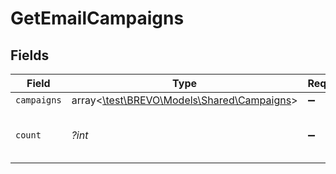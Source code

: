 # GetEmailCampaigns


## Fields

| Field                                                                          | Type                                                                           | Required                                                                       | Description                                                                    | Example                                                                        |
| ------------------------------------------------------------------------------ | ------------------------------------------------------------------------------ | ------------------------------------------------------------------------------ | ------------------------------------------------------------------------------ | ------------------------------------------------------------------------------ |
| `campaigns`                                                                    | array<[\test\BREVO\Models\Shared\Campaigns](../../Models/Shared/Campaigns.md)> | :heavy_minus_sign:                                                             | N/A                                                                            |                                                                                |
| `count`                                                                        | *?int*                                                                         | :heavy_minus_sign:                                                             | Number of Email campaigns retrieved                                            | 24                                                                             |